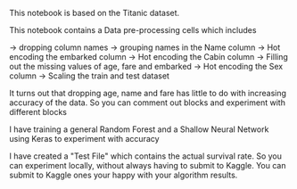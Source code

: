 This notebook is based on the Titanic dataset.

This notebook contains a Data pre-processing cells which includes

-> dropping column names
-> grouping names in the Name column
-> Hot encoding the embarked column
-> Hot encoding the Cabin column
-> Filling out the missing values of age, fare and embarked
-> Hot encoding the Sex column
-> Scaling the train and test dataset

It turns out that dropping age, name and fare has little to do with increasing accuracy of the data.
So you can comment out blocks and experiment with different blocks

I have training a general Random Forest and a Shallow Neural Network using Keras to experiment with accuracy

I have created a "Test File" which contains the actual survival rate. So you can experiment locally, without
always having to submit to Kaggle. You can submit to Kaggle ones your happy with your algorithm results.
